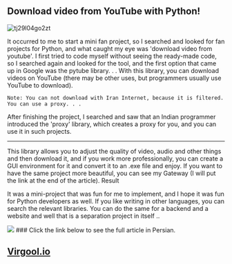 ## Download video from YouTube with Python!
<p align='center'>
    
![tj29l04go2zt](https://user-images.githubusercontent.com/71524940/142176967-7a97e6ce-6d31-43cc-852a-b1b72604aa80.png)
    
It occurred to me to start a mini fan project, so I searched and looked for fan projects for Python, and what caught my eye was 'download video from youtube'. I first tried to code myself without seeing the ready-made code, so I searched again and looked for the tool, and the first option that came up in Google was the pytube library. . .
With this library, you can download videos on YouTube (there may be other uses, but programmers usually use YouTube to download).

    Note: You can not download with Iran Internet, because it is filtered. You can use a proxy. . .

After finishing the project, I searched and saw that an Indian programmer introduced the 'proxy' library, which creates a proxy for you, and you can use it in such projects. 
    
<hr/>

This library allows you to adjust the quality of video, audio and other things and then download it, and if you work more professionally, you can create a GUI environment for it and convert it to an .exe file and enjoy. If you want to have the same project more beautiful, you can see my Gateway (I will put the link at the end of the article).
Result

It was a mini-project that was fun for me to implement, and I hope it was fun for Python developers as well. If you like writing in other languages, you can search the relevant libraries. You can do the same for a backend and a website and well that is a separation project in itself ..
</p>

<img src="https://img.shields.io/badge/-See the full article-lightblue?style=for-the-badge"/>
### Click the link below to see the full article in Persian.

## <a href="https://virgool.io/@aliakbar.zohour/%D8%AF%D8%A7%D9%86%D9%84%D9%88%D8%AF-%D9%88%DB%8C%D8%AF%D8%A6%D9%88-%D8%A7%D8%B2-%DB%8C%D9%88%D8%AA%DB%8C%D9%88            %D8%A8-%D8%A8%D8%A7-%D9%BE%D8%A7%DB%8C%D8%AA%D9%88%D9%86-xcldilko6brj">Virgool.io</a>
